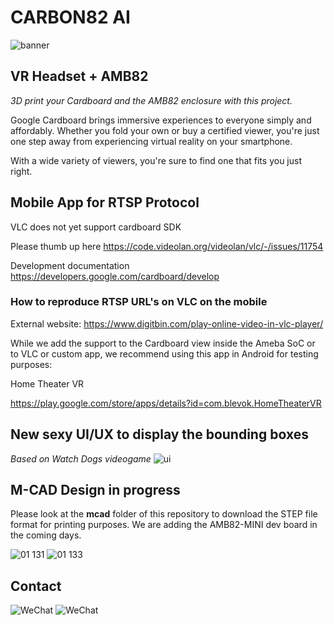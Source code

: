 # CARBON82 AI

![banner](https://github.com/ajsb85/carbon82.ai/assets/663460/bdecceeb-e7c3-4b23-b431-379c733f7b62)

## VR Headset + AMB82

_3D print your Cardboard and the AMB82 enclosure with this project._

Google Cardboard brings immersive experiences to everyone simply and affordably. Whether you fold your own or buy a certified viewer, you're just one step away from experiencing virtual reality on your smartphone.

With a wide variety of viewers, you're sure to find one that fits you just right.

## Mobile App for RTSP Protocol

VLC does not yet support cardboard SDK

Please thumb up here
https://code.videolan.org/videolan/vlc/-/issues/11754

Development documentation
https://developers.google.com/cardboard/develop

### How to reproduce RTSP URL's on VLC on the mobile

External website:
https://www.digitbin.com/play-online-video-in-vlc-player/

While we add the support to the Cardboard view inside the Ameba SoC or to VLC or custom app, we recommend using this app in Android for testing purposes:

Home Theater VR

https://play.google.com/store/apps/details?id=com.blevok.HomeTheaterVR

## New sexy UI/UX to display the bounding boxes

_Based on Watch Dogs videogame_
![ui](https://github.com/ajsb85/carbon82.ai/assets/663460/f1bfbab0-1e4d-4f62-983a-65a638e352ca)

## M-CAD Design in progress

Please look at the **mcad** folder of this repository to download the STEP file format for printing purposes.
We are adding the AMB82-MINI dev board in the coming days.

![01 131](https://github.com/ajsb85/carbon82.ai/assets/663460/5bfcb378-74a0-4992-ae05-e98cc5cfb026)
![01 133](https://github.com/ajsb85/carbon82.ai/assets/663460/e9609ab1-1d26-43dd-b412-5ff63f85ee5d)

## Contact

![WeChat](https://raw.githubusercontent.com/ajsb85/vane.ai/main/press/contact-dark.png#gh-dark-mode-only)
![WeChat](https://raw.githubusercontent.com/ajsb85/vane.ai/main/press/contact-light.png#gh-light-mode-only)

